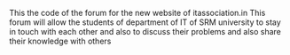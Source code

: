 This the code of the forum for the new website of itassociation.in This forum will allow the students of department of IT of SRM university to stay in touch with each other and also to discuss their problems and also share their knowledge with others
